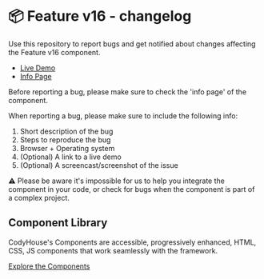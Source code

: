 # 📦 Feature v16 - changelog

Use this repository to report bugs and get notified about changes affecting the Feature v16 component.

- [Live Demo](https://codyhouse.co/ds/components/app/feature-v16)
- [Info Page](https://codyhouse.co/ds/components/info/feature-v16)

Before reporting a bug, please make sure to check the 'info page' of the component. 

When reporting a bug, please make sure to include the following info:

1. Short description of the bug
2. Steps to reproduce the bug
3. Browser + Operating system
4. (Optional) A link to a live demo
5. (Optional) A screencast/screenshot of the issue

⚠️ Please be aware it's impossible for us to help you integrate the component in your code, or check for bugs when the component is part of a complex project.

## Component Library

CodyHouse's Components are accessible, progressively enhanced, HTML, CSS, JS components that work seamlessly with the framework.

[Explore the Components](https://codyhouse.co/ds/components)
